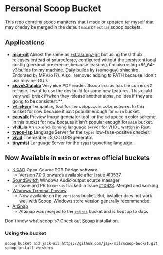 # Personal Scoop Bucket #

This repo contains [scoop](https://scoop.sh/) manifests that I made or updated for myself that may oneday be merged in the default `main` or `extras` scoop buckets.

## Applications ##
- [**mpv-git**](https://mpv.io/) Almost the same as [extras/mpv-git](https://scoop.sh/#/apps?q=mpv-git&id=72b493d66b164257cc87db56a4f581688afc13be) but using the Github releases instead of sourceforge, configured without the persistent local config (personal preference, because reasons). I'm also using x86_64-v3 builds for my machine. Daily builds by (~~some guy~~) [shinchiro](https://github.com/shinchiro/mpv-winbuild-cmake). Endorsed by MPV.io (?). Also I removed adding to PATH because I don't use mpv.net GUIs
- [**sioyek3 alpha**](https://github.com/ahrm/sioyek) Very nice PDF reader. Scoop `extras` has the current v2 release. I want to use the dev build for some new features. This could very well break if/when they release another alpha, no idea if they are going to be consistent.**
- [**whiskers**](https://github.com/catppuccin/whiskers/) Templating tool for the catppuccin color scheme. In this bucket for now because it isn't popular enough for `main` bucket.
- [**catwalk**](https://github.com/catppuccin/catwalk/) Preview Image generator tool for the catppuccin color scheme. In this bucket for now because it isn't popular enough for `main` bucket.
- [**vhdl_ls**](https://github.com/VHDL-LS/rust_hdl) An up-and-coming language server for VHDL written in Rust.
- [**typos-lsp**](https://github.com/tekumara/typos-lsp) Language Server for the `typos` low-false-positive checker.
- [**vivid**](https://github.com/sharkdp/vivid) Themeable LS_COLORS generator.
- [**tinymist**](https://github.com/Myriad-Dreamin/tinymist) Language Server for the `typst` typsetting language.

## Now Available in `main` or `extras` official buckets
- [KiCAD](https://kicad.org/) Open-Source PCB Design software.
  - Version 7.0.0 onwards available after Issue [#10537](https://github.com/ScoopInstaller/Extras/issues/10573).
- [SoundSwitch](https://github.com/Belphemur/SoundSwitch) Windows Audio output source manager
  - Issue and PR to `extras` tracked in Issue [#10623](https://github.com/ScoopInstaller/Extras/issues/10623). Merged and working
- [Windows Terminal Preview](https://github.com/microsoft/terminal/)
  - Now available on the `versions` bucket. But, installer does not work well with Scoop, Windows store version generally recommended.
- [AltSnap](https://github.com/RamonUnch/AltSnap)
  - Altsnap was merged to the [`extras`](https://github.com/ScoopInstaller/Extras) bucket and is kept up to date.

Don't know what scoop is? Check out
[Scoop](https://scoop.sh/) installation.

### Using the bucket
```shell
scoop bucket add jack-mil https://github.com/jack-mil/scoop-bucket.git
scoop install whiskers
```
